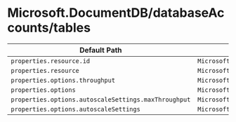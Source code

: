 # Microsoft.DocumentDB/databaseAccounts/tables

| Default Path | Alias |
|---|---|
| `properties.resource.id` | `Microsoft.DocumentDB/databaseAccounts/tables/resource.id` |
| `properties.resource` | `Microsoft.DocumentDB/databaseAccounts/tables/resource` |
| `properties.options.throughput` | `Microsoft.DocumentDB/databaseAccounts/tables/options.throughput` |
| `properties.options` | `Microsoft.DocumentDB/databaseAccounts/tables/options` |
| `properties.options.autoscaleSettings.maxThroughput` | `Microsoft.DocumentDB/databaseAccounts/tables/options.autoscaleSettings.maxThroughput` |
| `properties.options.autoscaleSettings` | `Microsoft.DocumentDB/databaseAccounts/tables/options.autoscaleSettings` |

